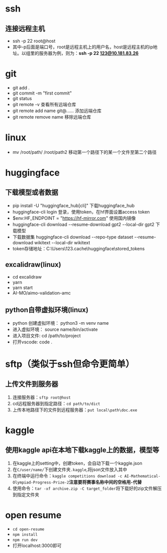# ssh
## 连接远程主机
- ssh -p 22 root@host
- 其中-p后面是端口号，root是远程主机上的用户名，host是远程主机的ip地址。以组里的服务器为例，则为：**ssh -p 22 123@10.181.83.26**

# git
- git add .
- git commit -m "first commit"
- git status
- git remote -v 查看所有远端仓库
- git remote add name git@......   添加远端仓库
- git remote remove name 移除远端仓库
# linux
- mv /root/path/  /root/path2
移动第一个路径下的某一个文件至第二个路径
# huggingface
## 下载模型或者数据
- pip install -U "huggingface_hub[cli]" 下载huggingface_hub
- huggingface-cli login 登录，使用token，在hf界面设置access token
- $env:HF_ENDPOINT = "https://hf-mirror.com" 使用国内镜像
- huggingface-cli download --resume-download gpt2 --local-dir gpt2  下载模型
- 下载数据集  huggingface-cli download --repo-type dataset --resume-download wikitext --local-dir wikitext
- token存储地址：C:\Users\123\.cache\huggingface\stored_tokens
## excalidraw(linux)
- cd excalidraw  
- yarn 
- yarn start
- AI-MO/aimo-validation-amc
## python自带虚拟环境(linux)
- python 创建虚拟环境：
    python3 -m venv name
- 进入虚拟环境：
	source name/bin/activate
- 进入项目文件:
	cd /path/to/project
- 打开vscode:
	code .
# sftp（类似于ssh但命令更简单）
## 上传文件到服务器
1. 连接服务器：`sftp root@host`
2. cd远程服务器到指定路径：`cd path/to/dict`
3. 上传本地路径下的文件到远程服务器：`put local\path\doc.exe`
# kaggle
## 使用kaggle api在本地下载kaggle上的数据，模型等
1. 在kaggle上的setting中，创建token，会自动下载一个kaggle.json
2. 在`C/user/name/`下创建文件夹`.kaggle`,将json文件放入其中
3. 在终端中运行命令：`kaggle competitions download -c AI-Mathematical-Olympiad-Progress-Prize-2`**注意要将赛事名称中间的空格用`-`代替**
4. 使用命令：`tar -xf archive.zip -C target_folder`将下载好的zip文件解压到指定文件夹
# open resume
- `cd open-resume`
- `npm install`
- `npm run dev`
- 打开localhost:3000即可